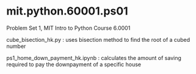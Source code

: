 # mit.python.60001.ps01
Problem Set 1, MIT Intro to Python Course 6.0001

cube_bisection_hk.py : uses bisection method to find the root of a cubed number

ps1_home_down_payment_hk.ipynb : calculates the amount of saving required to pay the downpayment of a specific house
